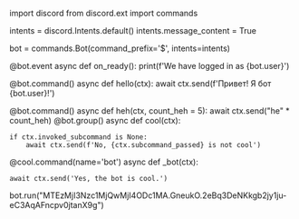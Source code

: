 import discord
from discord.ext import commands

intents = discord.Intents.default()
intents.message_content = True

bot = commands.Bot(command_prefix='$', intents=intents)

@bot.event
async def on_ready():
    print(f'We have logged in as {bot.user}')

@bot.command()
async def hello(ctx):
    await ctx.send(f'Привет! Я бот {bot.user}!')

@bot.command()
async def heh(ctx, count_heh = 5):
    await ctx.send("he" * count_heh)
@bot.group()
async def cool(ctx):
    
    if ctx.invoked_subcommand is None:
        await ctx.send(f'No, {ctx.subcommand_passed} is not cool')
@cool.command(name='bot')
async def _bot(ctx):

    await ctx.send('Yes, the bot is cool.')


bot.run("MTEzMjI3Nzc1MjQwMjI4ODc1MA.GneukO.2eBq3DeNKkgb2jy1ju-eC3AqAFncpv0jtanX9g")
